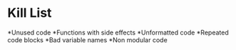 Kill List
=========

*Unused code *Functions with side effects *Unformatted code *Repeated
code blocks *Bad variable names *Non modular code
